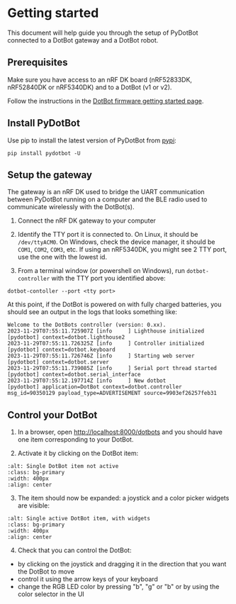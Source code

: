 # Getting started

This document will help guide you through the setup of PyDotBot connected to
a DotBot gateway and a DotBot robot.

## Prerequisites

Make sure you have access to an nRF DK board (nRF52833DK, nRF52840DK or
nRF5340DK) and to a DotBot (v1 or v2).

Follow the instructions in the
[DotBot firmware getting started page][dotbot-firmware-getting-started].

## Install PyDotBot

Use pip to install the latest version of PyDotBot from [pypi][pydotbot-pypi]:

```
pip install pydotbot -U
```

## Setup the gateway

The gateway is an nRF DK used to bridge the UART communication between PyDotBot
running on a computer and the BLE radio used to communicate wirelessly with the
DotBot(s).

1. Connect the nRF DK gateway to your computer

2. Identify the TTY port it is connected to. On Linux, it should be `/dev/ttyACM0`.
  On Windows, check the device manager, it should be `COM1`, `COM2`, `COM3`, etc.
  If using an nRF5340DK, you might see 2 TTY port, use the one with the lowest
  id.

3. From a terminal window (or powershell on Windows), run `dotbot-controller`
  with the TTY port you identified above:

```
dotbot-contoller --port <tty port>
```

At this point, if the DotBot is powered on with fully charged batteries, you
should see an output in the logs that looks something like:

```
Welcome to the DotBots controller (version: 0.xx).
2023-11-29T07:55:11.725907Z [info     ] Lighthouse initialized         [pydotbot] context=dotbot.lighthouse2
2023-11-29T07:55:11.726325Z [info     ] Controller initialized         [pydotbot] context=dotbot.keyboard
2023-11-29T07:55:11.726746Z [info     ] Starting web server            [pydotbot] context=dotbot.server
2023-11-29T07:55:11.739085Z [info     ] Serial port thread started     [pydotbot] context=dotbot.serial_interface
2023-11-29T07:55:12.197714Z [info     ] New dotbot                     [pydotbot] application=DotBot context=dotbot.controller msg_id=90350129 payload_type=ADVERTISEMENT source=9903ef26257feb31
```

## Control your DotBot

1. In a browser, open [http://localhost:8000/dotbots](http://localhost:8000/dotbots)
and you should have one item corresponding to your DotBot.

2. Activate it by clicking on the DotBot item:

```{image} _static/images/pydotbot-ui-activate.png
:alt: Single DotBot item not active
:class: bg-primary
:width: 400px
:align: center
```

3. The item should now be expanded: a joystick and a color picker widgets are
  visible:

```{image} _static/images/pydotbot-ui-active.png
:alt: Single active DotBot item, with widgets
:class: bg-primary
:width: 400px
:align: center
```

4. Check that you can control the DotBot:
  - by clicking on the joystick and dragging it in the direction that you want
    the DotBot to move
  - control it using the arrow keys of your keyboard
  - change the RGB LED color by pressing "b", "g" or "b" or by using the color
    selector in the UI

[dotbot-firmware-getting-started]: https://dotbot-firmware.readthedocs.io/en/latest/getting_started.html
[pydotbot-pypi]: https://pypi.org/project/pydotbot/
